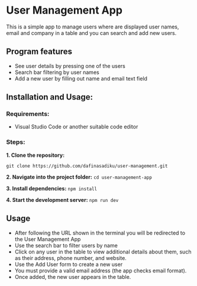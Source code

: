 # User Management App
This is a simple app to manage users where are displayed user names, email and company in a table and you can search and add new users.

## Program features
- See user details by pressing one of the users
- Search bar filtering by user names
- Add a new user by filling out name and email text field


## Installation and Usage:
### Requirements:
- Visual Studio Code or another suitable code editor

### Steps:
**1. Clone the repository:**

    git clone https://github.com/dafinasadiku/user-management.git

**2. Navigate into the project folder:**
`cd user-management-app`

**3. Install dependencies:**
`npm install`

**4. Start the development server:**
`npm run dev`


## Usage
- After following the URL shown in the terminal you will be redirected to the User Management App
- Use the search bar to filter users by name
- Click on any user in the table to view additional details about them, such as their address, phone number, and website.
- Use the Add User form to create a new user
- You must provide a valid email address (the app checks email format).
- Once added, the new user appears in the table.
